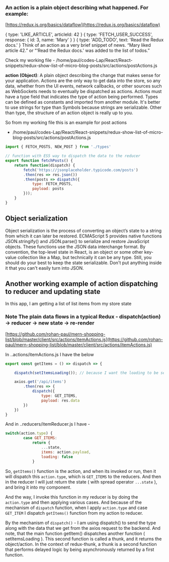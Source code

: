 ### An action is a plain object describing what happened. For example:
[https://redux.js.org/basics/dataflow](https://redux.js.org/basics/dataflow)

 { type: 'LIKE_ARTICLE', articleId: 42 }
 { type: 'FETCH_USER_SUCCESS', response: { id: 3, name: 'Mary' } }
 { type: 'ADD_TODO', text: 'Read the Redux docs.' }
Think of an action as a very brief snippet of news. “Mary liked article 42.” or “‘Read the Redux docs.' was added to the list of todos.”

Check my working file -
/home/paul/codes-Lap/React/React-snippets/redux-show-list-of-micro-blog-posts/src/actions/postActions.js

**action (Object)**: A plain object describing the change that makes sense for your application. Actions are the only way to get data into the store, so any data, whether from the UI events, network callbacks, or other sources such as WebSockets needs to eventually be dispatched as actions. Actions must have a type field that indicates the type of action being performed. Types can be defined as constants and imported from another module. It's better to use strings for type than Symbols because strings are serializable. Other than type, the structure of an action object is really up to you.

So from my working file this is an example for post actions

 - /home/paul/codes-Lap/React/React-snippets/redux-show-list-of-micro-blog-posts/src/actions/postActions.js

```js
import { FETCH_POSTS, NEW_POST } from './types'

// function with ES5 way to dispatch the data to the reducer
export function fetchPosts() {
    return function(dispatch) {
        fetch('https://jsonplaceholder.typicode.com/posts')
        .then(res => res.json())
        .then(posts => dispatch({
            type: FETCH_POSTS,
            payload: posts
        }));
    }
}
```


## Object serialization
Object serialization is the process of converting an object’s state to a string from which it can later be restored. ECMAScript 5 provides native functions JSON.stringify() and JSON.parse() to serialize and restore JavaScript objects. These functions use the JSON data interchange format.
By convention, the top-level state in React, is an object or some other key-value collection like a Map, but technically it can be any type. Still, you should do your best to keep the state serializable. Don't put anything inside it that you can't easily turn into JSON.


## Another working example of action dispatching to reducer and updating state

In this app, I am getting a list of list items from my store state

### Note The plain data flows in a typical Redux - dispatch(action) -> reducer -> new state -> re-render

[https://github.com/rohan-paul/mern-shopping-list/blob/master/client/src/actions/itemActions.js](https://github.com/rohan-paul/mern-shopping-list/blob/master/client/src/actions/itemActions.js)

In ..actions/itemActions.js I have the below

```js
export const getItems = () => dispatch => {

    dispatch(setItemsLoading()); // because I want the loading to be set to true for now.

    axios.get('/api/items')
        .then(res => {
            dispatch({
                type: GET_ITEMS,
                payload: res.data
        })
    })
}
```

And in ..reducers/itemReducer.js I have -

```js
switch(action.type) {
        case GET_ITEMS:
            return {
                ...state,
                items: action.payload,
                loading: false
            }
```

So, ``getItems()`` function is the action, and when its invoked or run, then it will dispatch this ``action.type``, which is ``GET_ITEMS`` to the reducers. And then in the reducer I will just return the state ( with spread operator ``...state`` ), and bring it into my component.

And the way, I invoke this function in my reducer is by doing the ``action.type`` and then applying various cases. And because of the mechanism of ``dispatch`` function, when I apply ``action.type`` and case ``GET_ITEM`` I dispatch ``getItems()`` function from my action to reducer.

By the mechanism of ``dispatch()`` - I am using dispatch() to send the type along with the data that we get from the axios request to the backend. And note, that the main function getItem() dispatches another function ( setItemsLoading ). This second function is called a thunk, and it returns the object/action. In the context of redux-thunk, a thunk is a second function that performs delayed logic by being asynchronously returned by a first function.